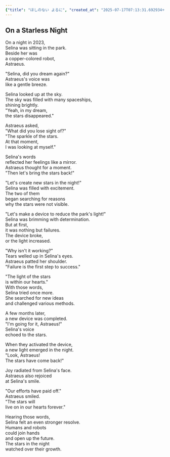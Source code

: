 ```yaml
---
{"title": "ほしのない よるに", "created_at": "2025-07-17T07:13:31.692934+09:00", "pattern_id": 4, "pattern_name": "ループ脱出型", "year": 2093}
---
```


## On a Starless Night

On a night in 2023,  
Selina was sitting in the park.  
Beside her was  
a copper-colored robot,  
Astraeus.  

"Selina, did you dream again?"  
Astraeus's voice was  
like a gentle breeze.  

Selina looked up at the sky.  
The sky was filled with many spaceships,  
shining brightly.  
"Yeah, in my dream,  
the stars disappeared."  

Astraeus asked,  
"What did you lose sight of?"  
"The sparkle of the stars.  
At that moment,  
I was looking at myself."  

Selina's words  
reflected her feelings like a mirror.  
Astraeus thought for a moment.  
"Then let's bring the stars back!"  

"Let's create new stars in the night!"  
Selina was filled with excitement.  
The two of them  
began searching for reasons  
why the stars were not visible.  

"Let's make a device to reduce the park's light!"  
Selina was brimming with determination.  
But at first,  
it was nothing but failures.  
The device broke,  
or the light increased.  

"Why isn't it working?"  
Tears welled up in Selina's eyes.  
Astraeus patted her shoulder.  
"Failure is the first step to success."  

"The light of the stars  
is within our hearts."  
With those words,  
Selina tried once more.  
She searched for new ideas  
and challenged various methods.  

A few months later,  
a new device was completed.  
"I'm going for it, Astraeus!"  
Selina's voice  
echoed to the stars.  

When they activated the device,  
a new light emerged in the night.  
"Look, Astraeus!  
The stars have come back!"  

Joy radiated from Selina's face.  
Astraeus also rejoiced  
at Selina's smile.  

"Our efforts have paid off."  
Astraeus smiled.  
"The stars will  
live on in our hearts forever."  

Hearing those words,  
Selina felt an even stronger resolve.  
Humans and robots  
could join hands  
and open up the future.  
The stars in the night  
watched over their growth.
